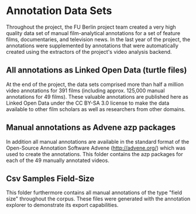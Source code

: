 # Annotation Data Sets

Throughout the project, the FU Berlin project team created a very high quality data set of manual film-analytical annotations for a set of feature films, documentaries, and television news. In the last year of the project, the annotations were supplemented by annotations that were automatically created using the extractors of the project's video analysis backend.


## All annotations as Linked Open Data (turtle files)

At the end of the project, the data sets comprised more than half a million video annotations for 391 films (including approx. 125,000 manual annotations for 49 films). These valuable annotations are published here as Linked Open Data under the CC BY-SA 3.0 license to make the data available to other film scholars as well as researchers from other domains.


## Manual annotations as Advene azp packages

In addition all manual annotations are available in the standard format of the Open-Source Annotation Software Advene (http://advene.org/) which was used to create the annotations. This folder contains the azp packages for each of the 49 manually annotated videos.

## Csv Samples Field-Size

This folder furthermore contains all manual annotations of the type "field size" throughout the corpus. These files were generated with the annotation explorer to demonstrate its export capabilities.
